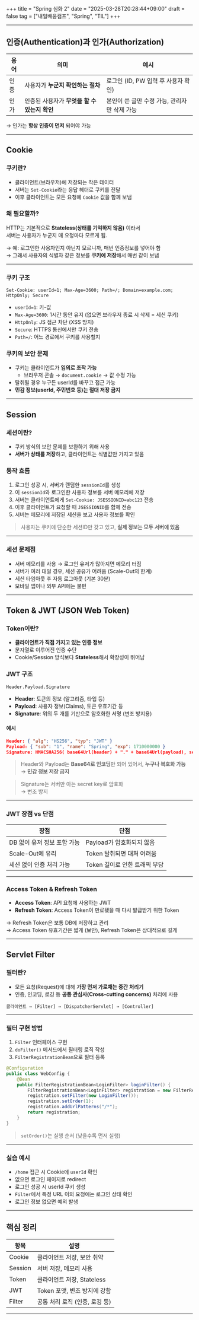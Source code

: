 +++
title = "Spring 심화 2"
date = "2025-03-28T20:28:44+09:00"
draft = false
tag = ["내일배움캠프", "Spring", "TIL"]
+++

---

## 인증(Authentication)과 인가(Authorization)

| 용어 | 의미 | 예시 |
|------|------|------|
| 인증 | 사용자가 **누군지 확인하는 절차** | 로그인 (ID, PW 입력 후 사용자 확인) |
| 인가 | 인증된 사용자가 **무엇을 할 수 있는지 확인** | 본인이 쓴 글만 수정 가능, 관리자만 삭제 가능 |

→ 인가는 **항상 인증이 먼저** 되어야 가능

---

## Cookie

### 쿠키란?

- 클라이언트(브라우저)에 저장되는 작은 데이터
- 서버는 `Set-Cookie`라는 응답 헤더로 쿠키를 전달
- 이후 클라이언트는 모든 요청에 `Cookie` 값을 함께 보냄

### 왜 필요할까?

HTTP는 기본적으로 **Stateless(상태를 기억하지 않음)** 이라서  
서버는 사용자가 누군지 매 요청마다 모르게 됨.  

→ 예: 로그인한 사용자인지 아닌지 모르니까, 매번 인증정보를 넣어야 함  
→ 그래서 사용자의 식별자 같은 정보를 **쿠키에 저장**해서 매번 같이 보냄

---

### 쿠키 구조

```http
Set-Cookie: userId=1; Max-Age=3600; Path=/; Domain=example.com; HttpOnly; Secure
```

- `userId=1`: 키-값
- `Max-Age=3600`: 1시간 동안 유지 (없으면 브라우저 종료 시 삭제 = 세션 쿠키)
- `HttpOnly`: JS 접근 차단 (XSS 방지)
- `Secure`: HTTPS 통신에서만 쿠키 전송
- `Path=/`: 어느 경로에서 쿠키를 사용할지

### 쿠키의 보안 문제

- 쿠키는 클라이언트가 **임의로 조작 가능**
  - 브라우저 콘솔 → `document.cookie` → 값 수정 가능
- 탈취될 경우 누구든 userId를 바꾸고 접근 가능
- **민감 정보(userId, 주민번호 등)는 절대 저장 금지**

---

## Session

### 세션이란?

- 쿠키 방식의 보안 문제를 보완하기 위해 사용
- **서버가 상태를 저장**하고, 클라이언트는 식별값만 가지고 있음

### 동작 흐름

1. 로그인 성공 시, 서버가 랜덤한 `sessionId`를 생성
2. 이 `sessionId`와 로그인한 사용자 정보를 서버 메모리에 저장
3. 서버는 클라이언트에게 `Set-Cookie: JSESSIONID=abc123` 전송
4. 이후 클라이언트가 요청할 때 `JSESSIONID`를 함께 전송
5. 서버는 메모리에 저장된 세션을 보고 사용자 정보를 확인

> 사용자는 쿠키에 단순한 세션ID만 갖고 있고, **실제 정보는 모두 서버에 있음**

---

### 세션 문제점

- 서버 메모리를 사용 → 로그인 유저가 많아지면 메모리 터짐
- 서버가 여러 대일 경우, 세션 공유가 어려움 (Scale-Out의 한계)
- 세션 타임아웃 후 자동 로그아웃 (기본 30분)
- 모바일 앱이나 외부 API에는 불편

---

## Token & JWT (JSON Web Token)

### Token이란?

- **클라이언트가 직접 가지고 있는 인증 정보**
- 문자열로 이루어진 인증 수단
- Cookie/Session 방식보다 **Stateless**해서 확장성이 뛰어남

### JWT 구조
```
Header.Payload.Signature
```
- **Header**: 토큰의 정보 (알고리즘, 타입 등)
- **Payload**: 사용자 정보(Claims), 토큰 유효기간 등
- **Signature**: 위의 두 개를 기반으로 암호화한 서명 (변조 방지용)

#### 예시

```json
Header: { "alg": "HS256", "typ": "JWT" }
Payload: { "sub": "1", "name": "Spring", "exp": 1710000000 }
Signature: HMACSHA256( base64Url(header) + "." + base64Url(payload), secret )
```

> Header와 Payload는 **Base64로 인코딩**만 되어 있어서, **누구나 복호화 가능**  
→ **민감 정보 저장 금지**  

> Signature는 서버만 아는 secret key로 암호화  
→ 변조 방지  

---

### JWT 장점 vs 단점

| 장점 | 단점 |
|------|------|
| DB 없이 유저 정보 포함 가능 | Payload가 암호화되지 않음 |
| Scale-Out에 유리 | Token 탈취되면 대처 어려움 |
| 세션 없이 인증 처리 가능 | Token 길이로 인한 트래픽 부담 |

---

### Access Token & Refresh Token

- **Access Token**: API 요청에 사용하는 JWT
- **Refresh Token**: Access Token이 만료됐을 때 다시 발급받기 위한 Token

→ Refresh Token은 보통 DB에 저장하고 관리  
→ Access Token 유효기간은 짧게 (보안), Refresh Token은 상대적으로 길게

---

## Servlet Filter

### 필터란?

- 모든 요청(Request)에 대해 **가장 먼저 가로채는 중간 처리기**
- 인증, 인코딩, 로깅 등 **공통 관심사(Cross-cutting concerns)** 처리에 사용

```text
클라이언트 → [Filter] → [DispatcherServlet] → [Controller]
```

---

### 필터 구현 방법

1. `Filter` 인터페이스 구현
2. `doFilter()` 메서드에서 필터링 로직 작성
3. `FilterRegistrationBean`으로 필터 등록

```java
@Configuration
public class WebConfig {
    @Bean
    public FilterRegistrationBean<LoginFilter> loginFilter() {
        FilterRegistrationBean<LoginFilter> registration = new FilterRegistrationBean<>();
        registration.setFilter(new LoginFilter());
        registration.setOrder(1);
        registration.addUrlPatterns("/*");
        return registration;
    }
}
```

> `setOrder()`는 실행 순서 (낮을수록 먼저 실행)

---

### 실습 예시

- `/home` 접근 시 Cookie에 `userId` 확인
- 없으면 로그인 페이지로 redirect
- 로그인 성공 시 userId 쿠키 생성
- `Filter`에서 특정 URL 이외 요청에는 로그인 상태 확인
- 로그인 정보 없으면 예외 발생

---

## 핵심 정리

| 항목 | 설명 |
|------|------|
| Cookie | 클라이언트 저장, 보안 취약 |
| Session | 서버 저장, 메모리 사용 |
| Token | 클라이언트 저장, Stateless |
| JWT | Token 포맷, 변조 방지에 강함 |
| Filter | 공통 처리 로직 (인증, 로깅 등) |

---


